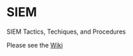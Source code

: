 # SIEM
SIEM Tactics, Techiques, and Procedures

Please see the [Wiki](https://github.com/TonyPhipps/SIEM/wiki)
